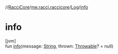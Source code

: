 //[RacciCore](../../../index.md)/[me.racci.raccicore](../index.md)/[Log](index.md)/[info](info.md)

# info

[jvm]\
fun [info](info.md)(message: [String](https://kotlinlang.org/api/latest/jvm/stdlib/kotlin/-string/index.html), thrown: [Throwable](https://kotlinlang.org/api/latest/jvm/stdlib/kotlin/-throwable/index.html)? = null)
